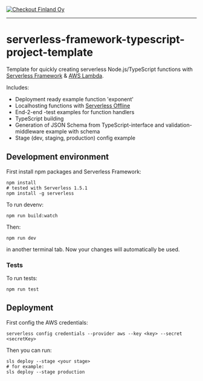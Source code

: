 [![Checkout Finland Oy](https://extranet.checkout.fi/static/img/checkout-logo.png)](http://www.checkout.fi/)

---

# serverless-framework-typescript-project-template

Template for quickly creating serverless Node.js/TypeScript functions with [Serverless Framework](https://serverless.com/) & [AWS Lambda](https://aws.amazon.com/lambda/).

Includes:

* Deployment ready example function 'exponent'
* Localhosting functions with [Serverless Offline](https://github.com/dherault/serverless-offline)
* End-2-end -test examples for function handlers
* TypeScript building
* Generation of JSON Schema from TypeScript-interface and validation-middleware example with schema
* Stage (dev, staging, production) config example

## Development environment

First install npm packages and Serverless Framework:

    npm install
    # tested with Serverless 1.5.1
    npm install -g serverless

To run devenv:

    npm run build:watch

Then:

    npm run dev

in another terminal tab. Now your changes will automatically be used.

### Tests
To run tests:

    npm run test

## Deployment

First config the AWS credentials:

    serverless config credentials --provider aws --key <key> --secret <secretKey>

Then you can run:

    sls deploy --stage <your stage>
    # for example:
    sls deploy --stage production